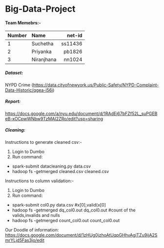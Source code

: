 # Big-Data-Project

#### Team Memebrs:-

|Number| Name| net-id |
|---|:---| ---:|
|  1 | Suchetha      | ss11436 |
|  2 | Priyanka      | pb1826  |
|  3 | Niranjhana    | nn1024  |


##### Dataset:
NYPD Crime (https://data.cityofnewyork.us/Public-Safety/NYPD-Complaint-Data-Historic/qgea-i56i)

##### Report:
https://docs.google.com/a/nyu.edu/document/d/1RAdEj67bFZf52L_suPGEBeB-xOCpwWNbw9TzMAI2ZRo/edit?usp=sharing

##### Cleaning:

Instructions to generate cleaned csv:-
1. Login to Dumbo
2. Run command: 	
  * spark-submit datacleaning.py data.csv
  * hadoop fs -getmerged cleaned.csv cleaned.csv

Instructions to column validation:-
1. Login to Dumbo
2. Run command: 	
  * spark-submit col0.py data.csv
   #x[0],valid(x[0]
  * hadoop fs -getmerged dq_col0.out dq_col0.out 
    #count of the valids,invalids and nulls
  * hadoop fs -getmerged count_col0.out count_col0.out 

Our Doodle of information: https://docs.google.com/document/d/1zHUg0jzhoAtUqpGHhvAgiTZu9ijA2SmrYLjd5Fas3jo/edit


